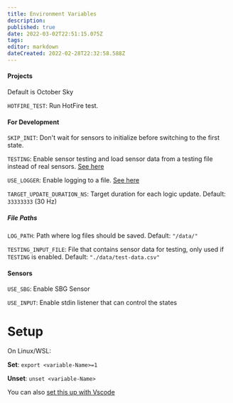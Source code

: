 ```yaml
---
title: Environment Variables
description: 
published: true
date: 2022-03-02T22:51:15.075Z
tags: 
editor: markdown
dateCreated: 2022-02-28T22:32:58.588Z
---
```


#### Projects
Default is October Sky

`HOTFIRE_TEST`: Run HotFire test.


#### For Development

`SKIP_INIT`: Don't wait for sensors to initialize before switching to the first state.

`TESTING`: Enable sensor testing and load sensor data from a testing file instead of real sensors. [See here](./Testing-With-Predefined-Sensor-Data)

`USE_LOGGER`: Enable logging to a file. [See here](./Disable-Logging-To-A-File)

`TARGET_UPDATE_DURATION_NS`: Target duration for each logic update. Default: `33333333` (30 Hz)

##### File Paths

`LOG_PATH`: Path where log files should be saved. Default: `"/data/"`

`TESTING_INPUT_FILE`: File that contains sensor data for testing, only used if `TESTING` is enabled. Default: `"./data/test-data.csv"`

#### Sensors

`USE_SBG`: Enable SBG Sensor

`USE_INPUT`: Enable stdin listener that can control the states

# Setup

On Linux/WSL:

**Set**: `export <variable-Name>=1`

**Unset**: `unset <variable-Name>`

You can also [set this up with Vscode](./Set-Environement-Variable-In-Vscode-With-The-Cmake-Plugin)
